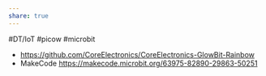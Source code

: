 ```yaml
---
share: true  
---  
```


#DT/IoT #picow #microbit


- https://github.com/CoreElectronics/CoreElectronics-GlowBit-Rainbow
- MakeCode https://makecode.microbit.org/63975-82890-29863-50251